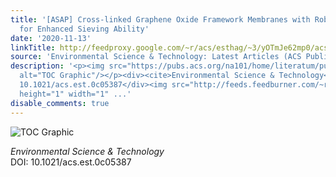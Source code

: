 ```yaml
---
title: '[ASAP] Cross-linked Graphene Oxide Framework Membranes with Robust Nano-Channels
  for Enhanced Sieving Ability'
date: '2020-11-13'
linkTitle: http://feedproxy.google.com/~r/acs/esthag/~3/yOTmJe62mp0/acs.est.0c05387
source: 'Environmental Science & Technology: Latest Articles (ACS Publications)'
description: '<p><img src="https://pubs.acs.org/na101/home/literatum/publisher/achs/journals/content/esthag/0/esthag.ahead-of-print/acs.est.0c05387/20201113/images/medium/es0c05387_0008.gif"
  alt="TOC Graphic"/></p><div><cite>Environmental Science & Technology</cite></div><div>DOI:
  10.1021/acs.est.0c05387</div><img src="http://feeds.feedburner.com/~r/acs/esthag/~4/yOTmJe62mp0"
  height="1" width="1" ...'
disable_comments: true
---
```

<p><img src="https://pubs.acs.org/na101/home/literatum/publisher/achs/journals/content/esthag/0/esthag.ahead-of-print/acs.est.0c05387/20201113/images/medium/es0c05387_0008.gif" alt="TOC Graphic"/></p><div><cite>Environmental Science & Technology</cite></div><div>DOI: 10.1021/acs.est.0c05387</div><img src="http://feeds.feedburner.com/~r/acs/esthag/~4/yOTmJe62mp0" height="1" width="1" ...